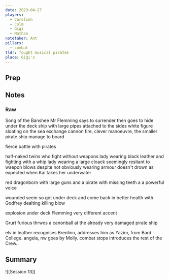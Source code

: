 ```yaml
---
date: 2023-04-27
players:
  - Carolinn
  - Colm
  - Gigi
  - Nathan
notetaker: Ant
pillars:
  - combat
tldr: fought musical pirates
place: Gigi's
---
```


## Prep

## Notes
### Raw
Song of the Banshee
Mr Flemming says to surrender then goes to hide under the deck
ship with large pipes attached to the sides
white figure sloating on the sea
exchange cannon fire, clever manoeuvre,  the smaller pirate ship manage to board

fierce battle with pirates

half-naked twins who fight without weapons
lady wearing black leather and fighting with a whip
lady wearing a large cloack seemingly resitant to waepon blows despite not obviously wearing armour
doesn't drown as expected when Kai takes her underwater

red dragonborn with large guns and a pirate with missing teeth a a powerful voice

wounded seem so got under deck and come back in better health
with Godfrey  dealting killing blow



explosion  under deck
Flemming very different accent

Grurt furious thrwos a canonball at the already very damaged pirate ship

elv in leather recognises Brenlinn, addresses him as Yazim, from Bard College. angela, nw goes by Molly. combat stops introduces the rest of the Crew. 

## Summary
![[Session 13]]